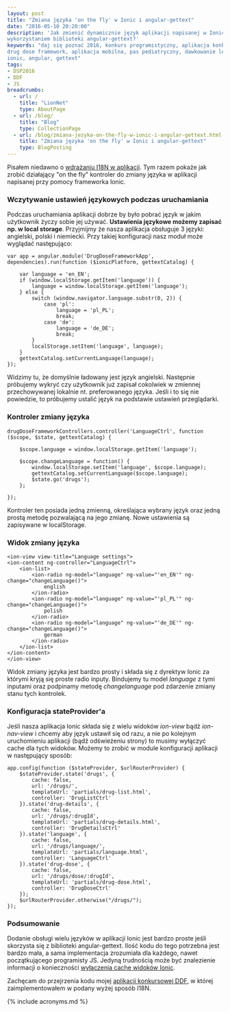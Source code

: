 ```yaml
---
layout: post
title: "Zmiana języka 'on the fly' w Ionic i angular-gettext"
date: "2016-05-10 20:20:00"
description: 'Jak zmienić dynamicznie język aplikacji napisanej w Ionic z 
wykorzystaniem biblioteki angular-gettext?'
keywords: "daj się poznać 2016, konkurs programistyczny, aplikacja konkursowa,
drug dose framework, aplikacja mobilna, pas pediatryczny, dawkowanie leków,
ionic, angular, gettext"
tags:
- DSP2016
- DDF
- JS
breadcrumbs:
  - url: /
    title: "LionNet"
    type: AboutPage
  - url: /blog/
    title: "Blog"
    type: CollectionPage
  - url: /blog/zmiana-jezyka-on-the-fly-w-ionic-i-angular-gettext.html
    title: "Zmiana języka 'on the fly' w Ionic i angular-gettext"
    type: BlogPosting
---
```


Pisałem niedawno o [wdrażaniu I18N w aplikacji][1]. Tym razem pokaże jak zrobić 
działający "on the fly" kontroler do zmiany języka w aplikacji napisanej przy pomocy
frameworka Ionic.

### Wczytywanie ustawień językowych podczas uruchamiania

Podczas uruchamiania aplikacji dobrze by było pobrać język w jakim użytkownik 
życzy sobie jej używać. **Ustawienia językowe możemy zapisać np. w local storage**.
Przyjmijmy że nasza aplikacja obsługuje 3 języki: angielski, polski i niemiecki.
Przy takiej konfiguracji nasz moduł może wyglądać następująco:

    var app = angular.module('DrugDoseFrameworkApp', dependencies).run(function ($ionicPlatform, gettextCatalog) {

        var language = 'en_EN';
        if (window.localStorage.getItem('language')) {
            language = window.localStorage.getItem('language');
        } else {
            switch (window.navigator.language.substr(0, 2)) {
                case 'pl':
                    language = 'pl_PL';
                    break;
                case 'de':
                    language = 'de_DE';
                    break;
            }
            localStorage.setItem('language', language);
        }
        gettextCatalog.setCurrentLanguage(language);
    });

Widzimy tu, że domyślnie ładowany jest język angielski. Następnie próbujemy wykryć
czy użytkownik już zapisał cokolwiek w zmiennej przechowywanej lokalnie nt.
preferowanego języka. Jeśli i to się nie powiedzie, to próbujemy ustalić język
na podstawie ustawień przeglądarki.

### Kontroler zmiany języka

    drugDoseFrameworkControllers.controller('LanguageCtrl', function ($scope, $state, gettextCatalog) {

        $scope.language = window.localStorage.getItem('language');

        $scope.changeLanguage = function() {
            window.localStorage.setItem('language', $scope.language);
            gettextCatalog.setCurrentLanguage($scope.language);
            $state.go('drugs');
        };

    });

Kontroler ten posiada jedną zmienną, określająca wybrany język oraz jedną prostą
metodę pozwalającą na jego zmianę. Nowe ustawienia są zapisywane w localStorage.

### Widok zmiany języka

    <ion-view view-title="Language settings">
    <ion-content ng-controller="LanguageCtrl">
        <ion-list>
            <ion-radio ng-model="language" ng-value="'en_EN'" ng-change="changeLanguage()">
                english
            </ion-radio>
            <ion-radio ng-model="language" ng-value="'pl_PL'" ng-change="changeLanguage()">
                polish
            </ion-radio>
            <ion-radio ng-model="language" ng-value="'de_DE'" ng-change="changeLanguage()">
                german
            </ion-radio>
        </ion-list>
    </ion-content>
    </ion-view>

Widok zmiany języka jest bardzo prosty i składa się z dyrektyw Ionic za którymi
kryją się proste radio inputy. Bindujemy tu model *language* z tymi inputami oraz
podpinamy metodę *changelanguage* pod zdarzenie zmiany stanu tych kontrolek.

### Konfiguracja stateProvider'a

Jeśli nasza aplikacja Ionic składa się z wielu widoków *ion-view* bądź *ion-nav-view*
i chcemy aby język ustawił się od razu, a nie po kolejnym uruchomieniu aplikacji
(bądź odświeżeniu strony) to musimy wyłączyć cache dla tych widoków. Możemy to 
zrobić w module konfiguracji aplikacji w następujący sposób:

    app.config(function ($stateProvider, $urlRouterProvider) {
        $stateProvider.state('drugs', {
            cache: false,
            url: '/drugs/',
            templateUrl: 'partials/drug-list.html',
            controller: 'DrugListCtrl'
        }).state('drug-details', {
            cache: false,
            url: '/drugs/:drugId',
            templateUrl: 'partials/drug-details.html',
            controller: 'DrugDetailsCtrl'
        }).state('language', {
            cache: false,
            url: '/drugs/language/',
            templateUrl: 'partials/language.html',
            controller: 'LanguageCtrl'
        }).state('drug-dose', {
            cache: false,
            url: '/drugs/dose/:drugId',
            templateUrl: 'partials/drug-dose.html',
            controller: 'DrugDoseCtrl'
        });
        $urlRouterProvider.otherwise("/drugs/");
    });

### Podsumowanie

Dodanie obsługi wielu języków w aplikacji Ionic jest bardzo proste jeśli skorzysta 
się z biblioteki angular-gettext. Ilość kodu do tego potrzebna jest bardzo mała,
a sama implementacja zrozumiała dla każdego, nawet początkującego programisty
JS. Jedyną trudnością może być znalezienie informacji o konieczności [wyłączenia
cache widoków Ionic][2].

Zachęcam do przejrzenia kodu mojej [aplikacji konkursowej DDF][3], w której 
zaimplementowałem w podany wyżej sposób I18N.




[1]: {{site.url}}/2016/04/26/i18n-z-angularjs-gettext.html
[2]: http://ionicframework.com/docs/api/directive/ionNavView/
[3]: https://github.com/maciejlew/drug-dose-framework

{% include acronyms.md %}